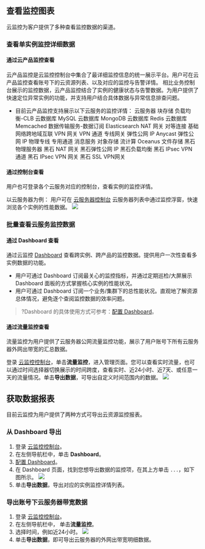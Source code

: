 ## 查看监控图表

云监控为客户提供了多种查看监控数据的渠道。


### 查看单实例监控详细数据


#### 通过云产品监控查看

云产品监控是云监控控制台中集合了最详细监控信息的统一展示平台。用户可在云产品监控查看账号下的云资源列表、以及对应的监控与告警详情。
相比业务控制台展示的监控数据，云产品监控结合了实例的健康状态与告警数据。为用户提供了快速定位异常实例的功能，并支持用户结合具体数据与异常信息排查问题。

- 目前云产品监控支持展示以下云服务的监控详情：
  云服务器
	块存储
  负载均衡-CLB
  云数据库 MySQL
  云数据库 MongoDB
  云数据库 Redis
  云数据库 Memcached
	数据传输服务-数据订阅
	Elasticsearch
  NAT 网关
  对等连接
  基础网络跨地域互联
  VPN 网关
  VPN 通道
  专线网关
	弹性公网 IP
	Anycast 弹性公网 IP
  物理专线
  专用通道
  消息服务
  对象存储
	流计算 Oceanus
	文件存储
  黑石物理服务器
	黑石 NAT 网关
	黑石弹性公网 IP
	黑石负载均衡
	黑石 IPsec VPN 通道
	黑石 IPsec VPN 网关
	黑石 SSL VPN网关
	

#### 通过控制台查看

用户也可登录各个云服务对应的控制台，查看实例的监控详情。

以云服务器为例：
用户可在 [云服务器控制台](https://console.cloud.tencent.com/cvm) 云服务器列表中通过监控浮窗，快速浏览各个实例的性能数据。
![](https://main.qcloudimg.com/raw/39a54db41cd6b8a90dd95f3319148079.jpg)


### 批量查看云服务监控数据

#### 通过 Dashboard 查看

通过云监控 [Dashboard](https://cloud.tencent.com/document/product/248/47161) 查看跨实例、跨产品的监控数据。提供用户一次性查看多实例数据的功能。
- 用户可通过 Dashboard 订阅最关心的监控指标，并通过定期巡检/大屏展示 Dashboard  面板的方式掌握核心实例的性能状况。
- 用户可通过 Dashboard  订阅一个业务/集群下的总性能状况。直观地了解资源总体情况，避免逐个查阅监控数据的效率问题。

>?Dashboard 的具体使用方式可参考：[配置 Dashboard](https://cloud.tencent.com/document/product/248/46747)。

#### 通过流量监控查看
流量监控为用户提供了云服务器公网流量监控功能，展示了用户账号下所有云服务器外网出带宽的汇总数据。

登录 [云监控控制台](https://console.cloud.tencent.com/monitor)，单击**流量监控**，进入管理页面。您可以查看实时流量，也可以通过时间选择器切换展示的时间跨度，查看实时、近24小时、近7天、或任意一天的流量情况。单击**导出数据**，可导出自定义时间范围内的数据。
![](https://main.qcloudimg.com/raw/b9c4c09231f53537d325e6ca99257283.png)



## 获取数据报表

目前云监控为用户提供了两种方式可导出云资源监控报表。

### 从 Dashboard 导出

1. 登录 [云监控控制台](https://console.cloud.tencent.com/monitor/dashboard)。
2. 在左侧导航栏中，单击 **Dashboard**。
2. [配置 Dashboard](https://cloud.tencent.com/document/product/248/46747)。
3. 在 Dashboard 页面，找到您想导出数据的监控项，在其上方单击 `...`，如下图所示。
![](https://main.qcloudimg.com/raw/ec36119bf5a912f4a0629a59e795efb8.png)
4. 单击**导出数据**，导出对应的实例监控详情列表。

### 导出账号下云服务器带宽数据

1. 登录 [云监控控制台](https://console.cloud.tencent.com/monitor)。
2. 在左侧导航栏中， 单击**流量监控**。
3. 选择时间，例如近24小时。
![](https://main.qcloudimg.com/raw/943f2ff1b01bce341b7d99e7a8caff17.png)
2. 单击**导出数据**，即可导出云服务器的外网出带宽明细数据。


